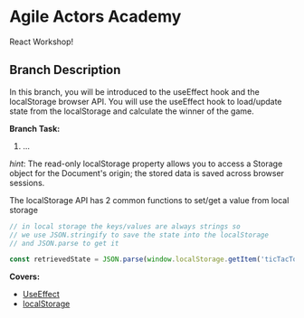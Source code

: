 # Agile Actors Academy

React Workshop!

## Branch Description

In this branch, you will be introduced to the useEffect hook and the localStorage browser API. You will use the useEffect hook to load/update state from the localStorage and calculate the winner of the game.

**Branch Task:**

1. ...

_hint_: The read-only localStorage property allows you to access a Storage object for the Document's origin; the stored data is saved across browser sessions.

The localStorage API has 2 common functions to set/get a value from local storage

```javascript
// in local storage the keys/values are always strings so
// we use JSON.stringify to save the state into the localStorage
// and JSON.parse to get it

const retrievedState = JSON.parse(window.localStorage.getItem('ticTacToe'));
```

**Covers:**

- [UseEffect](https://react.dev/reference/react/useEffect)
- [localStorage](https://developer.mozilla.org/en-US/docs/Web/API/Window/localStorage)
